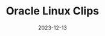 ---
title: "Oracle Linux Clips"
date: 2023-12-13
externalURL: "https://www.youtube.com/playlist?list=PLKCk3OyNwIztk9cpxVhPsyshV8bHN8iyp"
---